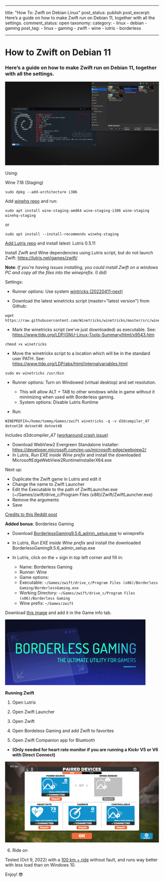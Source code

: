 
---

title: "How To: Zwift on Debian Linux"
post_status: publish
post_excerpt: Here’s a guide on how to make Zwift run on Debian 11, together with all the settings.
comment_status: open
taxonomy:
    category:
        - linux
        - debian
        - gaming
    post_tag:
        - linux
        - gaming
        - zwift
        - wine
        - lutris
        - borderless

---

# How to Zwift on Debian 11

###  Here’s a guide on how to make Zwift run on Debian 11, together with all the settings.

![Screenshot from 2022-10-09 14-11-55|690x373](/_images/2022/11/Screenshot_from_2022-11-04-20-39-42.png)

Using:

Wine 7.18 (Staging) 
```
sudo dpkg --add-architecture i386 
```

Add [winehq repo](https://wiki.winehq.org/Debian) and run:
```
sudo apt install wine-staging-amd64 wine-staging-i386 wine-staging winehq-staging
```

or 

```
sudo apt install --install-recommends winehq-staging
```

[Add Lutris repo](https://github.com/lutris/docs/blob/master/InstallingDrivers.md) and install latest: Lutris 0.5.11

Install Zwift and Wine dependencies using Lutris script, but do not launch Zwift: https://lutris.net/games/zwift/

**Note**: *If you're having issues installing, you could install Zwift on a windows PC and copy all the files into the wineprefix.* (I did)

Settings:

 - Runner options: Use system [wintricks (20220411-next)](https://github.com/Winetricks/winetricks)


 - Download the latest winetricks script (master="latest version") from Github:
```
wget https://raw.githubusercontent.com/Winetricks/winetricks/master/src/winetricks
```
 - Mark the winetricks script (we've just downloaded) as executable. See:
https://www.tldp.org/LDP/GNU-Linux-Tools-Summary/html/x9543.htm
```
chmod +x winetricks
```
 - Move the winetricks script to a location which will be in the standard user PATH. See:
https://www.tldp.org/LDP/abs/html/internalvariables.html
```
sudo mv winetricks /usr/bin
```
 - Runner options: Turn on Windowed (virtual desktop) and set resolution.
   - This will allow ALT + TAB to other windows while in game without it minimizing when used with Borderless gaming.  
   - System options: Disable Lutris Runtime

 - Run: 
```
WINEPREFIX=/home/tommy/Games/zwift winetricks -q -v d3dcompiler_47 dotnet20 dotnet40 dotnet48
```
Includes d3dcompiler_47 ([workaround crash issue](https://github.com/netbrain/zwift/blob/af1f20c37557033f85c6e54d10918a3eb12df55d/entrypoint.sh#L50))
* Download WebView2 Evergreen Standalone installer: https://developer.microsoft.com/en-us/microsoft-edge/webview2/
* In Lutris, *Run EXE inside Wine prefix* and install the downloaded MicrosoftEdgeWebView2RuntimeInstallerX64.exe

Next up: 
- Duplicate the Zwift game in Lutris and edit it
- Change the name to Zwift Launcher
- Edit the Executable to the path of ZwiftLauncher.exe (~/Games/zwift/drive_c/Program Files (x86)/Zwift/ZwiftLauncher.exe)
- Remove the arguments
- Save

[Credits to this Reddit post](https://www.reddit.com/r/Lutris/comments/v8gdib/zwift_on_linux_using_lutris/)

**Added bonus**: Borderless Gaming

* Download [BorderlessGaming9.5.6_admin_setup.exe](https://github.com/Codeusa/Borderless-Gaming/releases/download/9.5.6/BorderlessGaming9.5.6_admin_setup.exe) to wineprefix

* In Lutris, *Run EXE inside Wine prefix* and install the downloaded BorderlessGaming9.5.6_admin_setup.exe

* In Lutris, click on the + sign in top left corner and fill in:
  * Name: Borderless Gaming
  * Runner: Wine
  * Game options: 
  * Executable: `~/Games/zwift/drive_c/Program Files (x86)/Borderless Gaming/BorderlessGaming.exe` 
  * Working Directory: `~/Games/zwift/drive_c/Program Files (x86)/Borderless Gaming`
  * Wine prefix: `~/Games/zwift`

Download [this image](https://camo.githubusercontent.com/516cad17dcf42ab9344f5bcb87cc9b99f8fe9f164ee6193fab06627a14786cef/687474703a2f2f63646e2e616b616d61692e737465616d7374617469632e636f6d2f737465616d2f617070732f3338383038302f6865616465722e6a70673f743d31343437333737313439) and add it in the Game info tab.

![Borderless Gaming](/_images/2022/11/borderless_gaming.jpeg)

**Running Zwift**

1. Open Lutris

2. Open Zwift Launcher

3. Open Zwift

4. Open Bordeless Gaming and add Zwift to favorites

5. Open Zwift Companion app for Bluetooth 
  - **(Only needed for heart rate monitor if you are running a Kickr V5 or V6 with Direct Connect)**

![Screenshot from 2022-10-09 14-05-59|690x363](/_images/2022/11/Screenshot_from_2022-10-09-14-05-59.png)

6. Ride on

Tested (Oct 9, 2022) with a [100 km + ride](https://www.zwift.com/activity/1185451456287768576) without fault, and runs way better with less load than on Windows 10.

Enjoy! 😎

